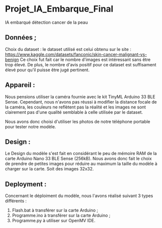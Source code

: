 # Projet_IA_Embarque_Final
IA embarqué détection cancer de la peau


## Données ;

Choix du dataset : le dataset utilisé est celui obtenu sur le site : https://www.kaggle.com/datasets/fanconic/skin-cancer-malignant-vs-benign
Ce choix fut fait car le nombre d'images est intéressant sans être trop élevé. De plus, le nombre d'avis positif pour ce dataset est suffisament élevé pour qu'il puisse être jugé pertinent.

## Appareil :

Nous pensions utiliser la caméra fournie avec le kit TinyML Arduino 33 BLE Sense. Cependant, nous n'avons pas réussi à modifier la distance focale de la caméra, les couleurs ne reflètent pas la réalité et les images ne sont clairement pas d'une qualité semblable à celle utilisée par le dataset.

Nous avons donc choisi d'utiliser les photos de notre téléphone portable pour tester notre modèle.

## Design :

Le Design du modèle s'est fait en considérant le peu de mémoire RAM de la carte Arduino Nano 33 BLE Sense (256kB). Nous avons donc fait le choix de prendre de petites images pour réduire au maximum la taille du modèle à charger sur la carte. Soit des images 32x32.

## Deployment :

Concernant le déploiment du modèle, nous l'avons réalisé suivant 3 types différents :

1. Flash.bat à transférer sur la carte Arduino ;
2. Programme.ino à transférer sur la carte Arduino ;
3. Programme.py à utiliser sur OpenMV IDE.
